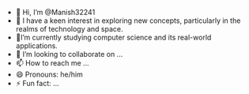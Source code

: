 - 👋 Hi, I’m @Manish32241
- 👀 I have a keen interest in exploring new concepts, particularly in the realms of technology and space. 
- 🌱I’m currently studying computer science and its real-world applications.
- 💞️ I’m looking to collaborate on ...
- 📫 How to reach me ...
- 😄 Pronouns: he/him
- ⚡ Fun fact: ...

<!---
Manish32241/Manish32241 is a ✨ special ✨ repository because its `README.md` (this file) appears on your GitHub profile.
You can click the Preview link to take a look at your changes.
--->
